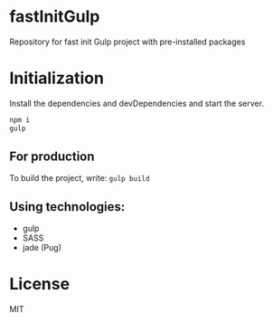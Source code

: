 # fastInitGulp
Repository for fast init Gulp project with pre-installed packages
 
# Initialization

Install the dependencies and devDependencies and start the server.
```sh
npm i
gulp
```

## For production

To build the project, write: ```gulp build```

## Using technologies:
  - gulp
  - SASS
  - jade (Pug)
  
# License
MIT
